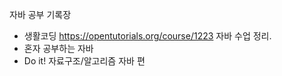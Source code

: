자바 공부 기록장
+ 생활코딩 https://opentutorials.org/course/1223 자바 수업 정리.
+ 혼자 공부하는 자바
+ Do it! 자료구조/알고리즘 자바 편

